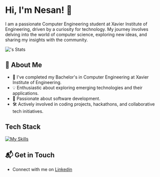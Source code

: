 # Hi, I'm Nesan! 👋

I am a passionate Computer Engineering student at Xavier Institute of Engineering, driven by a curiosity for technology. My journey involves delving into the world of computer science, exploring new ideas, and sharing my insights with the community.



![<username>'s Stats](https://github-readme-stats.vercel.app/api?username=NesanSelvan&theme=vue-dark&show_icons=true&hide_border=true&count_private=true)

## 🚀 About Me

- 🔭 I've completed my Bachelor's in Computer Engineering at Xavier Institute of Engineering.
- 💡 Enthusiastic about exploring emerging technologies and their applications.
- 🎨 Passionate about software development.
- 🛠️ Actively involved in coding projects, hackathons, and collaborative tech initiatives.


## Tech Stack
[![My Skills](https://skillicons.dev/icons?i=flutter,python,unity,postman,blender,dart,firebase,supabase,azure)](https://skillicons.dev)






## 📬 Get in Touch

- Connect with me on [Linkedin](https://www.linkedin.com/in/nesan-selvan-305669217)


<!--
**NesanSelvan/NesanSelvan** is a ✨ _special_ ✨ repository because its `README.md` (this file) appears on your GitHub profile.

Here are some ideas to get you started:

- 🔭 I’m currently working on ...
- 🌱 I’m currently learning ...
- 👯 I’m looking to collaborate on ...
- 🤔 I’m looking for help with ...
- 💬 Ask me about ...
- 📫 How to reach me: ...
- 😄 Pronouns: ...
- ⚡ Fun fact: ...
-->
